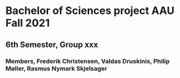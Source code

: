 # Bachelor of Sciences project AAU Fall 2021
## 6th Semester, Group xxx
### Members, Frederik Christensen, Valdas Druskinis, Philip Møller, Rasmus Nymark Skjelsager

